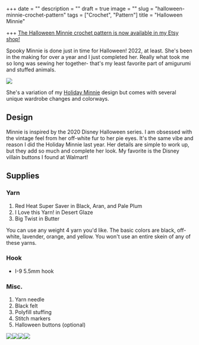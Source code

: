 +++
date = ""
description = ""
draft = true
image = ""
slug = "halloween-minnie-crochet-pattern"
tags = ["Crochet", "Pattern"]
title = "Halloween Minnie"

+++
[The Halloween Minnie crochet pattern is now available in my Etsy shop!](https://www.etsy.com/listing/1325350105/halloween-minnie-mouse-crochet-pattern)

Spooky Minnie is done just in time for Halloween! 2022, at least. She's been in the making for over a year and I just completed her. Really what took me so long was sewing her together- that's my least favorite part of amigurumi and stuffed animals.

![](/uploads/pxl_20221013_174436424.jpg)

She's a variation of my [Holiday Minnie](https://www.etsy.com/listing/1201547973/holiday-minnie-mouse-crochet-pattern) design but comes with several unique wardrobe changes and colorways.

## Design

Minnie is inspired by the 2020 Disney Halloween series. I am obsessed with the vintage feel from her off-white fur to her pie eyes. It's the same vibe and reason I did the Holiday Minnie last year. Her details are simple to work up, but they add so much and complete her look. My favorite is the Disney villain buttons I found at Walmart!

## Supplies

### Yarn

1. Red Heat Super Saver in Black, Aran, and Pale Plum
2. I Love this Yarn! in Desert Glaze
3. Big Twist in Butter

You can use any weight 4 yarn you'd like. The basic colors are black, off-white, lavender, orange, and yellow. You won't use an entire skein of any of these yarns.

### Hook

* I-9 5.5mm hook

### Misc.

1. Yarn needle
2. Black felt
3. Polyfill stuffing
4. Stitch markers
5. Halloween buttons (optional)

![](/uploads/pxl_20221013_174450648.jpg)![](/uploads/pxl_20221013_174455107.jpg)![](/uploads/pxl_20221013_174504516.jpg)![](/uploads/pxl_20221013_174457800.jpg)